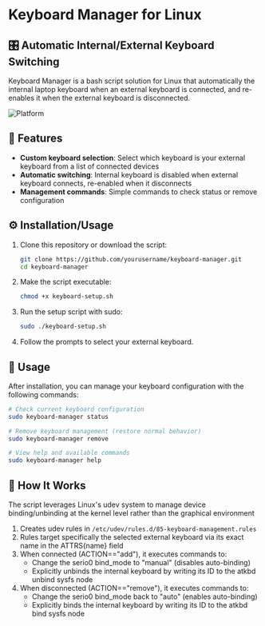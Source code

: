 # Keyboard Manager for Linux

## 🎛️ Automatic Internal/External Keyboard Switching

Keyboard Manager is a bash script solution for Linux that automatically the internal laptop keyboard when an external keyboard is connected, and re-enables it when the external keyboard is disconnected.

![Platform](https://img.shields.io/badge/Platform-Linux-blue.svg)

## 🚀 Features

- **Custom keyboard selection**: Select which keyboard is your external keyboard from a list of connected devices
- **Automatic switching**: Internal keyboard is disabled when external keyboard connects, re-enabled when it disconnects
- **Management commands**: Simple commands to check status or remove configuration

## ⚙️ Installation/Usage

1. Clone this repository or download the script:

   ```bash
   git clone https://github.com/yourusername/keyboard-manager.git
   cd keyboard-manager
   ```

2. Make the script executable:

   ```bash
   chmod +x keyboard-setup.sh
   ```

3. Run the setup script with sudo:

   ```bash
   sudo ./keyboard-setup.sh
   ```

4. Follow the prompts to select your external keyboard.

## 🔧 Usage

After installation, you can manage your keyboard configuration with the following commands:

```bash
# Check current keyboard configuration
sudo keyboard-manager status

# Remove keyboard management (restore normal behavior)
sudo keyboard-manager remove

# View help and available commands
sudo keyboard-manager help
```

## 🔄 How It Works

The script leverages Linux's udev system to manage device binding/unbinding at the kernel level rather than the graphical environment

1. Creates udev rules in `/etc/udev/rules.d/85-keyboard-management.rules`
2. Rules target specifically the selected external keyboard via its exact name in the ATTRS{name} field
3. When connected (ACTION=="add"), it executes commands to:
   - Change the serio0 bind_mode to "manual" (disables auto-binding)
   - Explicitly unbinds the internal keyboard by writing its ID to the atkbd unbind sysfs node
4. When disconnected (ACTION=="remove"), it executes commands to:
   - Change the serio0 bind_mode back to "auto" (enables auto-binding)
   - Explicitly binds the internal keyboard by writing its ID to the atkbd bind sysfs node

